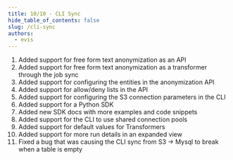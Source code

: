 ```yaml
---
title: 10/10 - CLI Sync
hide_table_of_contents: false
slug: /cli-sync
authors:
  - evis
---
```


1. Added support for free form text anonymization as an API
2. Added support for free form text anonymization as a transformer through the job sync
3. Added support for configuring the entities in the anonymization API
4. Added support for allow/deny lists in the API
5. Added support for configuring the S3 connection parameters in the CLI
6. Added support for a Python SDK
7. Added new SDK docs with more examples and code snippets
8. Added support for the CLI to use shared connection pools
9. Added support for default values for Transformers
10. Added support for more run details in an expanded view
11. Fixed a bug that was causing the CLI sync from S3 -> Mysql to break when a table is empty
